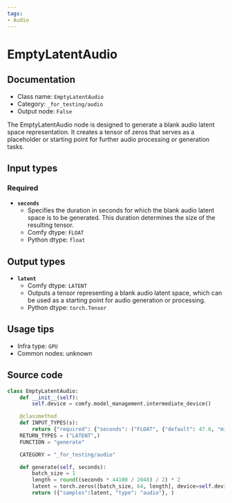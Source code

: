 ```yaml
---
tags:
- Audio
---
```


# EmptyLatentAudio
## Documentation
- Class name: `EmptyLatentAudio`
- Category: `_for_testing/audio`
- Output node: `False`

The EmptyLatentAudio node is designed to generate a blank audio latent space representation. It creates a tensor of zeros that serves as a placeholder or starting point for further audio processing or generation tasks.
## Input types
### Required
- **`seconds`**
    - Specifies the duration in seconds for which the blank audio latent space is to be generated. This duration determines the size of the resulting tensor.
    - Comfy dtype: `FLOAT`
    - Python dtype: `float`
## Output types
- **`latent`**
    - Comfy dtype: `LATENT`
    - Outputs a tensor representing a blank audio latent space, which can be used as a starting point for audio generation or processing.
    - Python dtype: `torch.Tensor`
## Usage tips
- Infra type: `GPU`
- Common nodes: unknown


## Source code
```python
class EmptyLatentAudio:
    def __init__(self):
        self.device = comfy.model_management.intermediate_device()

    @classmethod
    def INPUT_TYPES(s):
        return {"required": {"seconds": ("FLOAT", {"default": 47.6, "min": 1.0, "max": 1000.0, "step": 0.1})}}
    RETURN_TYPES = ("LATENT",)
    FUNCTION = "generate"

    CATEGORY = "_for_testing/audio"

    def generate(self, seconds):
        batch_size = 1
        length = round((seconds * 44100 / 2048) / 2) * 2
        latent = torch.zeros([batch_size, 64, length], device=self.device)
        return ({"samples":latent, "type": "audio"}, )

```
